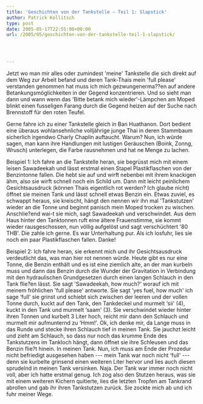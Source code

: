 ```yaml
---
title: 'Geschichten von der Tankstelle – Teil 1: Slapstick'
author: Patrick Kollitsch
type: post
date: 2005-05-17T22:55:00+00:00
url: /2005/05/geschichten-von-der-tankstelle-teil-1-slapstick/




---
```

Jetzt wo man mir alles oder zumindest 'meine' Tankstelle die sich direkt auf dem Weg zur Arbeit befand und deren Tank-Thais mein 'full please' verstanden genommen hat muss ich mich gezwungenerma??en auf andere Betankungsmöglichkeiten in der Gegend konzentrieren. Und so sieht man dann und wann wenn das 'Bitte betank mich wieder'-Lämpchen am Moped blinkt einen fusseligen Farang durch die Gegend heizen auf der Suche nach Brennstoff für den roten Teufel.

Gerne fahre ich zu einer Tankstelle gleich in Ban Huathanon. Dort bedient eine überaus wohlansehnliche volljährige junge Thai in deren Stammbaum sicherlich irgendwo Charly Chaplin auftaucht. Warum? Nun, ich würde sagen, man kann ihre Handlungen mit lustigen Geräuschen (Boink, Zonng, Wrusch) unterlegen, die Farbe rausnehmen und hat ne Menge zu lachen.

Beispiel 1: Ich fahre an die Tankstelle heran, sie begrüsst mich mit einem leisen Sawadeekah und lässt erstmal einen Stapel Plastikflaschen von der Benzintonne fallen. Die hebt sie auf und wirft nebenbei mit ihrem knackigen ähm, also sie wirft schnell noch ein Schild um. Dann mit leicht peinlichem Gesichtsausdruck (können Thais eigentlich rot werden? Ich glaube nicht) öffnet sie meinen Tank und lässt schnell etwas Benzin ein. Etwas zuviel, es schwappt heraus, sie kreischt, hängt den nennen wir ihn mal 'Tankstutzen' wieder an die Tonne und beginnt panisch mein Moped trocken zu wischen. Anschlie?end wai-t sie mich, sagt Sawadeekah und verschwindet. Aus dem Haus hinter den Tanktonnen ruft eine ältere Frauenstimme, sie kommt wieder rausgeschossen, nun völlig aufgelöst und sagt verschüchtert '80 THB'. Die zahle ich gerne. Es war Unterhaltung pur. Als ich losfuhr, lies sie noch ein paar Plastikflaschen fallen. Danke!

Beispiel 2: Ich fahre heran, sie erkennt mich und ihr Gesichtsausdruck verdeutlicht das, was man hier rot nennen würde. Heute gibt es nur eine Tonne, die Benzin enthält und es ist eine ziemlich alte, an der man kurbeln muss und dann das Benzin durch die Wunder der Gravitation in Verbindung mit den hydraulischen Grundgesetzen durch einen langen Schlauch in den Tank flie?en lässt. Sie sagt 'Sawadeekah, how much?' worauf ich mit meinem fröhlichen 'full please' antworte. Sie sagt 'yes fuel, how much' ich sage &#8216;full' sie grinst und schiebt sich zwischen der leeren und der vollen Tonne durch, kuckt auf den Tank, den Tankdeckel und murmelt &#8216;sii' (4), kuckt in den Tank und murmelt &#8216;saam' (3). Sie verschwindet wieder hinter ihren Tonnen und kurbelt 3 Liter hoch, reicht mir dann den Schlauch und murmelt mir aufmunternd zu &#8216;Hmm!'. Ok, ich denke mir, da Lange muss in das Runde und stecke ihren Schlauch tief in meinen Tank. Sie jauchzt leicht und zieht am Schlauch, so dass nur noch das krumme Ende des Tankstutzens im Tankloch hängt, dann öffnet sie ihre Schleusen und das Benzin flie?t hinein. In meinen Tank. Nun, ich muss am Ende der Prozedur nicht befriedigt ausgesehen haben --- mein Tank war noch nicht &#8216;full' --- denn sie kurbelte grinsend einen weiteren Liter hervor und lies auch diesen sprudelnd in meinen Tank versinken. Naja. Der Tank war immer noch nicht voll, aber ich hatte erstmal genug. Ich zog also den Stutzen heraus, was sie mit einem weiteren Kichern quitierte, lies die letzten Tropfen am Tankrand abrollen und gab ihr ihren Tankstutzen zurück. Sie zockte mich ab und ich fuhr meiner Wege.